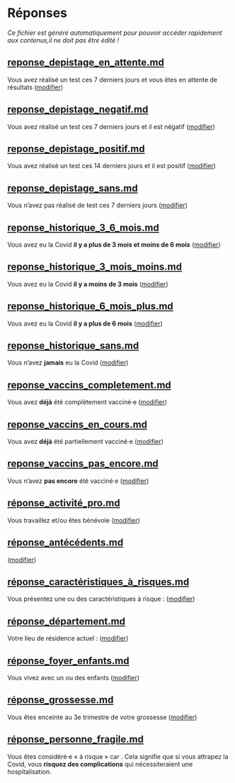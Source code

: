 
# Réponses

*Ce fichier est généré automatiquement pour pouvoir accéder rapidement aux contenus,il ne doit pas être édité !*


## [reponse_depistage_en_attente.md](reponse_depistage_en_attente.md)

Vous avez réalisé un test ces 7 derniers jours et vous êtes en attente de résultats (<a href="#depistage">modifier</a>)



## [reponse_depistage_negatif.md](reponse_depistage_negatif.md)

Vous avez réalisé un test ces 7 derniers jours et il est négatif (<a href="#depistage">modifier</a>)



## [reponse_depistage_positif.md](reponse_depistage_positif.md)

Vous avez réalisé un test ces 14 derniers jours et il est positif (<a href="#depistage">modifier</a>)



## [reponse_depistage_sans.md](reponse_depistage_sans.md)

Vous n’avez pas réalisé de test ces 7 derniers jours (<a href="#depistage">modifier</a>)



## [reponse_historique_3_6_mois.md](reponse_historique_3_6_mois.md)

Vous avez eu la Covid <b>il y a plus de 3 mois et moins de 6 mois</b> (<a href="#historique">modifier</a>)



## [reponse_historique_3_mois_moins.md](reponse_historique_3_mois_moins.md)

Vous avez eu la Covid <b>il y a moins de 3 mois</b> (<a href="#historique">modifier</a>)



## [reponse_historique_6_mois_plus.md](reponse_historique_6_mois_plus.md)

Vous avez eu la Covid <b>il y a plus de 6 mois</b> (<a href="#historique">modifier</a>)



## [reponse_historique_sans.md](reponse_historique_sans.md)

Vous n’avez <b>jamais</b> eu la Covid (<a href="#historique">modifier</a>)



## [reponse_vaccins_completement.md](reponse_vaccins_completement.md)

Vous avez <b>déjà</b> été complètement vacciné·e (<a href="#vaccins">modifier</a>)



## [reponse_vaccins_en_cours.md](reponse_vaccins_en_cours.md)

Vous avez <b>déjà</b> été partiellement vacciné·e (<a href="#vaccins">modifier</a>)



## [reponse_vaccins_pas_encore.md](reponse_vaccins_pas_encore.md)

Vous n’avez <b>pas encore</b> été vacciné·e (<a href="#vaccins">modifier</a>)



## [réponse_activité_pro.md](réponse_activité_pro.md)

Vous travaillez et/ou êtes bénévole (<a href="#situation">modifier</a>)



## [réponse_antécédents.md](réponse_antécédents.md)

<b class="nom-antecedents"></b> (<a href="#sante">modifier</a>)



## [réponse_caractéristiques_à_risques.md](réponse_caractéristiques_à_risques.md)

Vous présentez une ou des caractéristiques à risque : <b class="nom-caracteristiques-a-risques"></b> (<a href="#sante">modifier</a>)



## [réponse_département.md](réponse_département.md)

Votre lieu de résidence actuel : <b id="nom-departement"></b> (<a href="#situation">modifier</a>)



## [réponse_foyer_enfants.md](réponse_foyer_enfants.md)

Vous vivez avec un ou des enfants (<a href="#situation">modifier</a>)



## [réponse_grossesse.md](réponse_grossesse.md)

Vous êtes enceinte au 3e trimestre de votre grossesse (<a href="#sante">modifier</a>)


## [réponse_personne_fragile.md](réponse_personne_fragile.md)

Vous êtes considéré·e « à risque » car <span class="reponse-personne-fragile"></span>. Cela signifie que si vous attrapez la Covid, vous <b>risquez des complications</b> qui nécessiteraient une hospitalisation.

